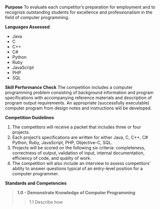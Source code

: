 **Purpose**
To evaluate each competitor’s preparation for employment and to recognize outstanding students for excellence and professionalism in the field of computer programming.

**Languages Assessed**
- Java
- C
- C++
- C#
- Python
- Ruby
- JavaScript
- PHP
- SQL

**Skill Performance Check**
The competition includes a computer programming problem consisting of background information and program specifications with accompanying reference materials and description of program output requirements. An appropriate (successfully executable) computer program from design notes and instructions will be developed.


**Competition Guidelines**
1. The competitors will receive a packet that includes three or four projects. 
2. Each project’s specifications are written for either Java, C, C++, C# Python, Ruby, JavaScript, PHP, Objective-C, SQL. 
3. Projects will be scored on the following six criteria: completeness, correctness of output, validation of input, internal documentation, efficiency of code, and quality of work. 
4. The competition will also include an interview to assess competitors’ ability to answer questions typical of an entry-level position for a computer programmer.

**Standards and Competencies**
>**1.0 - Demonstrate Knowledge of Computer Programming**
>>1.1 Describe how 